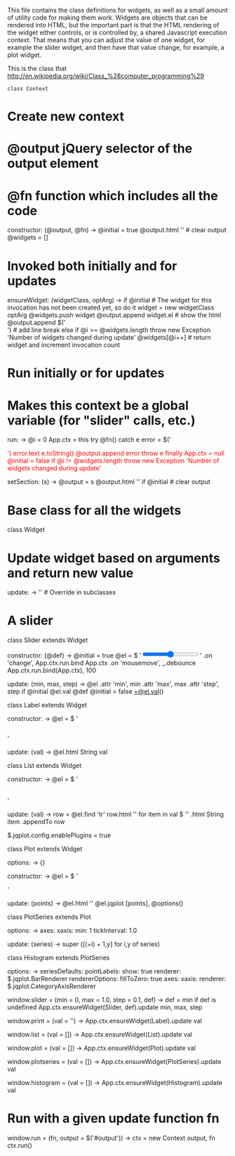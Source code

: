 
This file contains the class definitions for widgets, as well as a small amount of utility code for making them work.  Widgets are objects that can be rendered into HTML, but the important part is that the HTML rendering of the widget either controls, or is controlled by, a shared Javascript execution context.  That means that you can adjust the value of one widget, for example the slider widget, and then have that value change, for example, a plot widget.

This is the class that 
http://en.wikipedia.org/wiki/Class_%28computer_programming%29
```
class Context
```
  # Create new context
  # @output jQuery selector of the output element
  # @fn function which includes all the code

  constructor: (@output, @fn) ->
    @initial = true
    @output.html ''  # clear output
    @widgets = []

  # Invoked both initially and for updates
  ensureWidget: (widgetClass, optArg) ->
    if @initial
      # The widget for this invocation has not been created yet, so do it
      widget = new widgetClass optArg
      @widgets.push widget
      @output.append widget.el # show the html
      @output.append $('<br>') # add line break
    else if @i >= @widgets.length
      throw new Exception 'Number of widgets changed during update'
    @widgets[@i++] # return widget and increment invocation count

  # Run initially or for updates
  # Makes this context be a global variable (for "slider" calls, etc.)
  run: ->
    @i = 0
    App.ctx = this
    try
      @fn()
    catch e
      error = $('<p style="color:red;">')
      error.text e.toString()
      @output.append error
      throw e
    finally
      App.ctx = null
      @initial = false
      if @i != @widgets.length
        throw new Exception 'Number of widgets changed during update'

  setSection: (s) ->
    @output = s
    @output.html '' if @initial  # clear output

# Base class for all the widgets
class Widget

  # Update widget based on arguments and return new value
  update: -> ''
    # Override in subclasses

# A slider
class Slider extends Widget

  constructor: (@def) ->
    @initial = true
    @el = $ '<input type="range"></input>'
      .on 'change', App.ctx.run.bind App.ctx
      .on 'mousemove', _.debounce App.ctx.run.bind(App.ctx), 100

  update: (min, max, step) ->
    @el
      .attr 'min', min
      .attr 'max', max
      .attr 'step', step
    if @initial
      @el.val @def
      @initial = false
    +@el.val()

class Label extends Widget

  constructor: ->
    @el = $ '<pre></pre>'

  update: (val) ->
    @el.html String val


class List extends Widget

  constructor: ->
    @el = $ '<table class="table table-bordered">
               <tbody><tr></tr></tbody>
             </table>'

  update: (val) ->
    row = @el.find 'tr'
    row.html ''
    for item in val
      $ '<td></td>'
        .html String item
        .appendTo row

$.jqplot.config.enablePlugins = true

class Plot extends Widget

  options: -> {}

  constructor: ->
    @el = $ '<div class="plot"></div>'

  update: (points) ->
    @el.html ''
    @el.jqplot [points], @options()

class PlotSeries extends Plot

  options: ->
    axes:
      xaxis:
        min: 1
        tickInterval: 1.0

  update: (series) ->
    super ([(+i) + 1,y] for i,y of series)

class Histogram extends PlotSeries

  options: ->
    seriesDefaults:
      pointLabels:
        show: true
      renderer: $.jqplot.BarRenderer
      rendererOptions:
        fillToZero: true
    axes:
      xaxis:
        renderer: $.jqplot.CategoryAxisRenderer

window.slider = (min = 0, max = 1.0, step = 0.1, def) ->
  def = min if def is undefined
  App.ctx.ensureWidget(Slider, def).update min, max, step

window.print = (val = '') ->
  App.ctx.ensureWidget(Label).update val

window.list = (val = []) ->
  App.ctx.ensureWidget(List).update val

window.plot = (val = []) ->
  App.ctx.ensureWidget(Plot).update val

window.plotseries = (val = []) ->
  App.ctx.ensureWidget(PlotSeries).update val

window.histogram = (val = []) ->
  App.ctx.ensureWidget(Histogram).update val

# Run with a given update function fn
window.run = (fn, output = $('#output')) ->
  ctx = new Context output, fn
  ctx.run()
